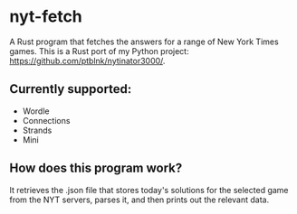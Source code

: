 # nyt-fetch
A Rust program that fetches the answers for a range of New York Times games.
This is a Rust port of my Python project: https://github.com/ptblnk/nytinator3000/.

## Currently supported:
- Wordle
- Connections
- Strands
- Mini

## How does this program work?
It retrieves the .json file that stores today's solutions for the selected game from the NYT servers, parses it, and then prints out the relevant data.

